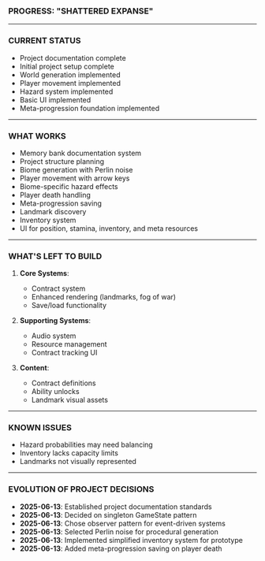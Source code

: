 ### **PROGRESS: "SHATTERED EXPANSE"**

---

### **CURRENT STATUS**
- Project documentation complete
- Initial project setup complete
- World generation implemented
- Player movement implemented
- Hazard system implemented
- Basic UI implemented
- Meta-progression foundation implemented

---

### **WHAT WORKS**
- Memory bank documentation system
- Project structure planning
- Biome generation with Perlin noise
- Player movement with arrow keys
- Biome-specific hazard effects
- Player death handling
- Meta-progression saving
- Landmark discovery
- Inventory system
- UI for position, stamina, inventory, and meta resources

---

### **WHAT'S LEFT TO BUILD**
1. **Core Systems**:
   - Contract system
   - Enhanced rendering (landmarks, fog of war)
   - Save/load functionality

2. **Supporting Systems**:
   - Audio system
   - Resource management
   - Contract tracking UI

3. **Content**:
   - Contract definitions
   - Ability unlocks
   - Landmark visual assets

---

### **KNOWN ISSUES**
- Hazard probabilities may need balancing
- Inventory lacks capacity limits
- Landmarks not visually represented

---

### **EVOLUTION OF PROJECT DECISIONS**
- **2025-06-13**: Established project documentation standards
- **2025-06-13**: Decided on singleton GameState pattern
- **2025-06-13**: Chose observer pattern for event-driven systems
- **2025-06-13**: Selected Perlin noise for procedural generation
- **2025-06-13**: Implemented simplified inventory system for prototype
- **2025-06-13**: Added meta-progression saving on player death
